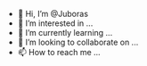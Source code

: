 - 👋 Hi, I’m @Juboras
- 👀 I’m interested in ...
- 🌱 I’m currently learning ...
- 💞️ I’m looking to collaborate on ...
- 📫 How to reach me ...

<!---
Juboras/Juboras is a ✨ special ✨ repository because its `README.md` (this file) appears on your GitHub profile.
You can click the Preview link to take a look at your changes.
--->
